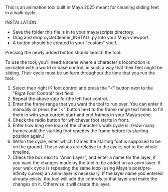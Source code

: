 This is an animation tool built in Maya 2025 meant for cleaning sliding feet in a walk cycle.

INSTALLATION:
- Save the folder this file is in to your maya/scripts directory.
- Drag and drop cycleCleaner_INSTALL.py into your Maya viewport.
- A button should be created in your "custom" shelf.

Pressing the newly added button should launch the tool.

To use the tool, you'll need a scene where a character's locomotion is animated with a world or base control, in such a way that their feet might be sliding. Their cycle must be uniform throughout the time that you run the tool.
1. Select their right IK foot control and press the "<" button next to the "Right Foot Control" text field.
2. Repeat the above step fo rthe left foot control.
3. Enter the frame range that you want the tool to run over. You can enter it manually or press the "<" button next to the frame range text fields to fill them in with your current start and end frames in your Maya scene.
4. Check the radio button for whichever foot starts in front.
5. Enter how long one loop of the character's walk cycle is. (How many frames until the starting foot reaches the frame before its starting position again.)
6. Within the cycle, enter which frames the starting foot is supposed to be on the ground. These values are relative to the cycle, not to the whole timeline.
7. Check the box next to "Anim Layer", and enter a name for the layer, if you want the changes made by the tool to be added on an anim layer. If your walk cycle is repeating the same loop (using Maya's post/pre-infinity curves) an anim layer is necessary.
   If the layer name you entered already exists, the tool will add the controls to that layer and make the changes on it. Otherwise it will create the layer.
